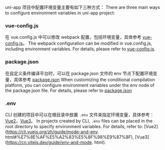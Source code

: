 uni-app 项目中配置环境变量主要有如下三种方式：
There are three main ways to configure environment variables in uni-app project:

### vue-config.js

在 vue.config.js 中可以修改 webpack 配置，包括环境变量，具体参考 [vue-config.js](/collocation/vue-config)。
The webpack configuration can be modified in vue.config.js, including environment variables. For details, please refer to [vue-config.js](/collocation/vue-config).

### package.json

在自定义条件编译平台时，可以在 package.json 文件的 env 节点下配置环境变量，具体参考 [package.json](/collocation/package)
When customizing the conditional compilation platform, you can configure environment variables under the env node of the package.json file. For details, please refer to [package.json](/collocation/package)

### .env

CLI 创建的项目中可以在根目录中放置 ``.env`` 文件来指定环境变量，具体参考：[Vue2](https://cli.vuejs.org/zh/guide/mode-and-env.html#%E7%8E%AF%E5%A2%83%E5%8F%98%E9%87%8F)，[Vue3](https://cn.vitejs.dev/guide/env-and-mode.html)。
In projects created by CLI, ``.env`` files can be placed in the root directory to specify environment variables. For details, refer to: [Vue2](https://cli.vuejs.org/zh/guide/mode-and-env. html#%E7%8E%AF%E5%A2%83%E5%8F%98%E9%87%8F), [Vue3](https://cn.vitejs.dev/guide/env-and-mode. html).